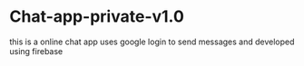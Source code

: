 # Chat-app-private-v1.0
this is a online chat app  uses google login to send messages and developed using firebase
